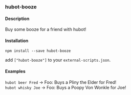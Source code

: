 ### hubot-booze

#### Description
Buy some booze for a friend with hubot!

#### Installation
`npm install --save hubot-booze`

add `["hubot-booze"]` to your `external-scripts.json`.

#### Examples

`hubot beer Fred` -> Foo: Buys a Pliny the Elder for Fred!  
`hubot whisky Joe` -> Foo: Buys a Poopy Von Wonkle for Joe!
